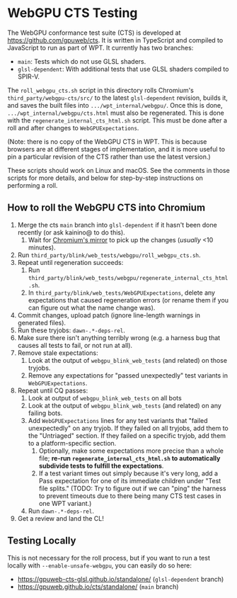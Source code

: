 # WebGPU CTS Testing

The WebGPU conformance test suite (CTS) is developed at
<https://github.com/gpuweb/cts>. It is written in TypeScript and compiled to
JavaScript to run as part of WPT. It currently has two branches:

- `main`: Tests which do not use GLSL shaders.
- `glsl-dependent`: With additional tests that use GLSL shaders compiled to SPIR-V.

The `roll_webgpu_cts.sh` script in this directory rolls Chromium's
`third_party/webgpu-cts/src/` to the latest `glsl-dependent` revision, builds
it, and saves the built files into `.../wpt_internal/webgpu/`.
Once this is done, `.../wpt_internal/webgpu/cts.html` must also be regenerated.
This is done with the `regenerate_internal_cts_html.sh` script.
This must be done after a roll and after changes to `WebGPUExpectations`.

(Note: there is no copy of the WebGPU CTS in WPT. This is because browsers are
at different stages of implementation, and it is more useful to pin a particular
revision of the CTS rather than use the latest version.)

These scripts should work on Linux and macOS.
See the comments in those scripts for more details, and below for step-by-step
instructions on performing a roll.

## How to roll the WebGPU CTS into Chromium

1. Merge the cts `main` branch into `glsl-dependent` if it hasn't been
    done recently (or ask kainino@ to do this).
    1. Wait for
        [Chromium's mirror](https://chromium.googlesource.com/external/github.com/gpuweb/cts/+log/refs/heads/glsl-dependent)
        to pick up the changes (_usually_ &lt;10 minutes).
1. Run `third_party/blink/web_tests/webgpu/roll_webgpu_cts.sh`.
1. Repeat until regeneration succeeds:
    1. Run `third_party/blink/web_tests/webgpu/regenerate_internal_cts_html.sh`.
    1. In `third_party/blink/web_tests/WebGPUExpectations`,
        delete any expectations that caused regeneration errors
        (or rename them if you can figure out what the name change was).
1. Commit changes, upload patch (ignore line-length warnings in generated files).
1. Run these tryjobs: `dawn-.*-deps-rel`.
1. Make sure there isn't anything terribly wrong
    (e.g. a harness bug that causes all tests to fail, or not run at all).
1. Remove stale expectations:
    1. Look at the output of `webgpu_blink_web_tests` (and related)
        on those tryjobs.
    1. Remove any expectations for "passed unexpectedly" test variants
        in `WebGPUExpectations`.
1. Repeat until CQ passes:
    1. Look at output of `webgpu_blink_web_tests` on all bots
    1. Look at the output of `webgpu_blink_web_tests` (and related)
        on any failing bots.
    1. Add `WebGPUExpectations` lines for any test variants that
        "failed unexpectedly" on any tryjob.
        If they failed on all tryjobs, add them to the "Untriaged" section.
        If they failed on a specific tryjob, add them to a platform-specific section.
        1. Optionally, make some expectations more precise than
            a whole file; **re-run `regenerate_internal_cts_html.sh`
            to automatically subdivide tests to fulfill the expectations**.
        1. If a test variant times out simply because it's very long,
            add a Pass expectation for one of its immediate children
            under "Test file splits."
            (TODO: Try to figure out if we can "ping" the harness to prevent
            timeouts due to there being many CTS test cases in one WPT variant.)
    1. Run `dawn-.*-deps-rel`.
1. Get a review and land the CL!

## Testing Locally

This is not necessary for the roll process, but if you want to run a test
locally with `--enable-unsafe-webgpu`, you can easily do so here:

*   <https://gpuweb-cts-glsl.github.io/standalone/> (`glsl-dependent` branch)
*   <https://gpuweb.github.io/cts/standalone/> (`main` branch)
